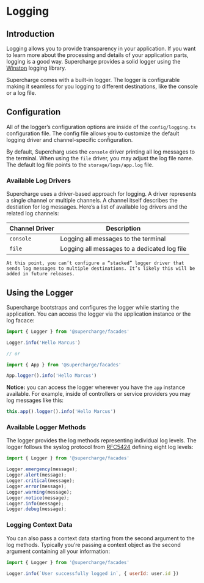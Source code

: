 # Logging


## Introduction
Logging allows you to provide transparency in your application. If you want to learn more about the processing and details of your application parts, logging is a good way. Supercharge provides a solid logger using the [Winston](https://github.com/winstonjs/winston) logging library.

Supercharge comes with a built-in logger. The logger is configurable making it seamless for you logging to different destinations, like the console or a log file.


## Configuration
All of the logger’s configuration options are inside of the `config/logging.ts` configuration file. The config file allows you to customize the default logging driver and channel-specific configuration.

By default, Supercharg uses the `console` driver printing all log messages to the terminal. When using the `file` driver, you may adjust the log file name. The default log file points to the `storage/logs/app.log` file.


### Available Log Drivers
Supercharge uses a driver-based approach for logging. A driver represents a single channel or multiple channels. A channel itself describes the destiation for log messages. Here’s a list of available log drivers and the related log channels:

| Channel Driver   	| Description 	                               |
|-----------------	|--------------------------------------------- |
| `console`        	| Logging all messages to the terminal         |
| `file`           	| Logging all messages to a dedicated log file |


```info
At this point, you can’t configure a “stacked” logger driver that sends log messages to multiple destinations. It’s likely this will be added in future releases.
```


## Using the Logger
Supercharge bootstraps and configures the logger while starting the application. You can access the logger via the application instance or the log facace:

```js
import { Logger } from '@supercharge/facades'

Logger.info('Hello Marcus')

// or

import { App } from '@supercharge/facades'

App.logger().info('Hello Marcus')
```

**Notice:** you can access the logger wherever you have the `app` instance available. For example, inside of controllers or service providers you may log messages like this:

```ts
this.app().logger().info('Hello Marcus')
```


### Available Logger Methods
The logger provides the log methods representing individual log levels. The logger follows the syslog protocol from [RFC5424](https://tools.ietf.org/html/rfc5424) defining eight log levels:

```ts
import { Logger } from '@supercharge/facades'

Logger.emergency(message);
Logger.alert(message);
Logger.critical(message);
Logger.error(message);
Logger.warning(message);
Logger.notice(message);
Logger.info(message);
Logger.debug(message);
```


### Logging Context Data
You can also pass a context data starting from the second argument to the log methods. Typically you’re passing a context object as the second argument containing all your information:

```js
import { Logger } from '@supercharge/facades'

Logger.info(`User successfully logged in`, { userId: user.id })
```
